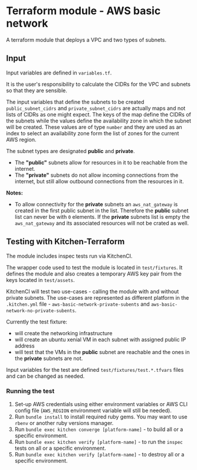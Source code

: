 # Terraform module - AWS basic network

A terraform module that deploys a VPC and two types of subnets. 

## Input

Input variables are defined in `variables.tf`.

It is the user's responsibility to calculate the CIDRs for the VPC and subnets so that they are sensible.

The input variables that define the subnets to be created `public_subnet_cidrs` and `private_subnet_cidrs` are actually maps and not lists of CIDRs as one might expect. The keys of the map define the CIDRs of the subnets while the values define the availability zone in which the subnet will be created. These values are of type `number` and they are used as an index to select an availability zone form the list of zones for the current AWS region. 

The subnet types are designated **public** and **private**.

* The **"public"** subnets allow for resources in it to be reachable from the internet.
* The **"private"** subnets do not allow incoming connections from the internet, but still allow outbound connections from the resources in it.

**Notes:**

* To allow connectivity for the **private** subnets an `aws_nat_gateway` is created in the first public subnet in the list. Therefore the **public** subnet list can never be with `0` elements. If the **private** subnets list is empty the `aws_nat_gateway` and its associated resources will not be crated as well.

## Testing with Kitchen-Terraform

The module includes inspec tests run via KitchenCI.

The wrapper code used to test the module is located in `test/fixtures`. It defines the module and also creates a temporary AWS key pair from the keys located in `test/assets`.

KitchenCI will test two use-cases - calling the module with and without private subnets. The use-cases are represented as different platform in the `.kitchen.yml` file - `aws-basic-network-private-subents` and `aws-basic-network-no-private-subents`.

Currently the test fixture:

*  will create the networking infrastructure
*  will create an ubuntu xenial VM in each subnet with assigned public IP address
*  will test that the VMs in the **public** subnet are reachable and the ones in the **private** subnets are not.

Input variables for the test are defined `test/fixtures/test.*.tfvars` files and can be changed as needed.

### Running the test

1. Set-up AWS credentials using either environment variables or AWS CLI config file (`AWS_REGION` environment variable will still be needed).
2. Run `bundle install` to install required ruby gems. You may want to use `rbenv` or another ruby versions manager.
3. Run `bundle exec kitchen converge [platform-name]` - to build all or a specific environment.
4. Run `bundle exec kitchen verify [platform-name]` - to run the `inspec` tests on all or a specific environment.
5. Run `bundle exec kitchen verify [platform-name]` - to destroy all or a specific environment.
